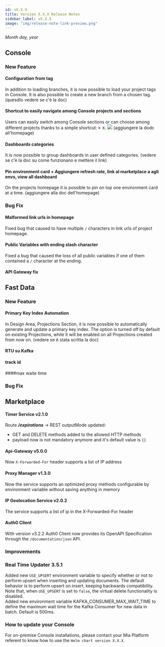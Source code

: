 ```yaml
---
id: vX.X.X
title: Version X.X.X Release Notes
sidebar_label: vX.X.X
image: "img/release-note-link-preview.png"
---
```


_Month day, year_

## Console

### New Feature

#### Configuration from tag

In addition to loading branches, it is now possible to load your project tags in Console. It is also possible to create a new branch from a chosen tag. (quesdto vedere se c'è la doc)

#### Shortcut to easily navigate among Console projects and sections

Users can easily switch among Console sections or can choose among different projects thanks to a simple shortcut: `⌘ K`. 
![](../../img/shortcut.jpg) (aggiungere la dodc all'homepage)

#### Dashboards categories

It is now possible to group dashboards in user defined categories. (vedere se c'è la doc su come funzionano e mettere il link)

#### Pin environment card + Aggiungere refresh rate, link al marketplace a agli envs, view all dashboard

On the projects homepage it is possible to pin on top one environment card at a time. (aggiungere alla doc dell'homepage)


### Bug Fix

#### Malformed link urls in homepage

Fixed bug that caused to have multiple `/` characters in link urls of project homepage.

#### Public Variables with ending slash character

Fixed a bug that caused the loss of all public variables if one of them contained a `/` character at the ending.

#### API Gateway fix 


## Fast Data

### New Feature
 
#### Primary Key Index Automation

In Design Area, Projections Section, it is now possible to automatically generate and update a primary key index. The option is turned off by default on existing Projections, while it will be enabled on all Projections created from now on. (vedere se è stata scritta la doc)

#### RTU su Kafka
#### track id 
####max waite time

### Bug Fix

## Marketplace 

#### Timer Service v2.1.0

Route _**/expirations**_ → REST outputMode updated:
- GET and DELETE methods added to the allowed HTTP methods
- payload now is not mandatory anymore and it's default value is `{}`

#### Api-Gateway v5.0.0

Now `X-Forwarded-For` header supports a list of IP address

#### Proxy Manager v1.3.0

Now the service supports an optimized proxy methods configurable by environment variable without saving anything in memory

#### IP Geolocation Service v2.0.2

The service supports a list of ip in the X-Forwarded-For header

#### Auth0 Client

With version v3.2.2 Auth0 Client now provides its OpenAPI Specification through the `/documentation/json` API.

### Improvements

### Real Time Updater 3.5.1

Added new `USE_UPSERT` environment variable to specify whether or not to perform upsert when inserting and updating documents. The default behavior is to perform upsert on insert, keeping backwards compatibility.
Note that, when `USE_UPSERT` is set to `false`, the virtual delete functionality is disabled.   
Added new environment variable KAFKA_CONSUMER_MAX_WAIT_TIME to define the maximum wait time for the Kafka Consumer for new data in batch. Default is 500ms.

### How to update your Console

For on-premise Console installations, please contact your Mia Platform referent to know how to use the `Helm chart version X.X.X`.
